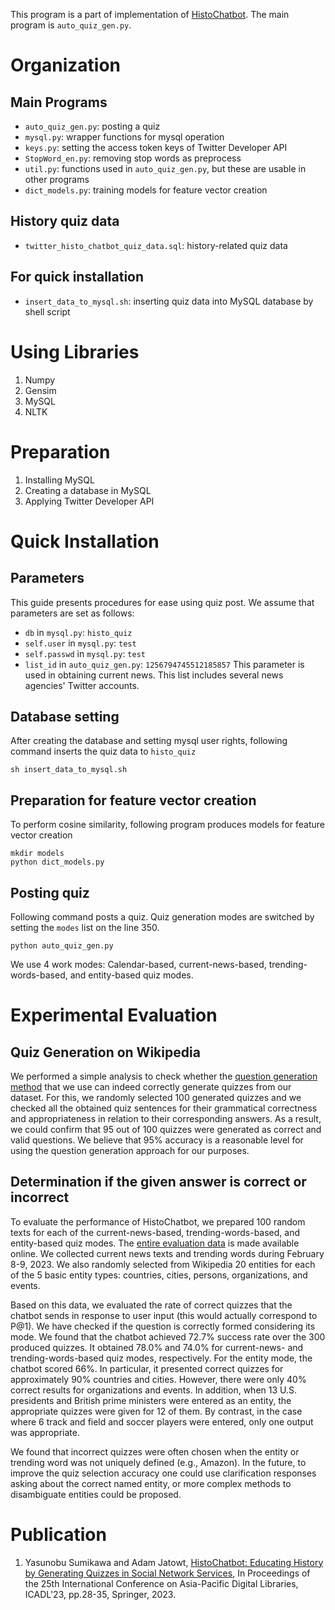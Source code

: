 This program is a part of implementation of [HistoChatbot](https://mobile.twitter.com/HistoChatbot). 
The main program is `auto_quiz_gen.py`.

# Organization
## Main Programs
* `auto_quiz_gen.py`: posting a quiz
* `mysql.py`: wrapper functions for mysql operation
* `keys.py`: setting the access token keys of Twitter Developer API
* `StopWord_en.py`: removing stop words as preprocess
* `util.py`: functions used in `auto_quiz_gen.py`, but these are usable in other programs
* `dict_models.py`: training models for feature vector creation


## History quiz data
* `twitter_histo_chatbot_quiz_data.sql`: history-related quiz data


## For quick installation
* `insert_data_to_mysql.sh`: inserting quiz data into MySQL database by shell script



# Using Libraries
1. Numpy
2. Gensim
3. MySQL
4. NLTK



# Preparation
1. Installing MySQL
2. Creating a database in MySQL
3. Applying Twitter Developer API



# Quick Installation
## Parameters
This guide presents procedures for ease using quiz post. We assume that parameters are set as follows:
* `db` in `mysql.py`: `histo_quiz`
* `self.user` in `mysql.py`: `test`
* `self.passwd` in `mysql.py`: `test`
* `list_id` in `auto_quiz_gen.py`: `1256794745512185857` This parameter is used in obtaining current news. This list includes several news agencies' Twitter accounts.


## Database setting
After creating the database and setting mysql user rights, following command inserts the quiz data to `histo_quiz`

```
sh insert_data_to_mysql.sh
```


## Preparation for feature vector creation
To perform cosine similarity, following program produces models for feature vector creation

```
mkdir models
python dict_models.py
```


## Posting quiz
Following command posts a quiz. Quiz generation modes are switched by setting the `modes` list on the line 350.
```
python auto_quiz_gen.py
```

We use 4 work modes: Calendar-based, current-news-based, trending-words-based, and entity-based quiz modes.

# Experimental Evaluation
## Quiz Generation on Wikipedia
We performed a simple analysis to check whether the [question generation method](https://aclanthology.org/D19-5821/) that we use can indeed correctly generate quizzes from our dataset. For this, we randomly selected 100 generated quizzes and we checked all the obtained quiz sentences for their grammatical correctness and appropriateness in relation to their corresponding answers. As a result, we could confirm that 95 out of 100 quizzes were generated as correct and valid questions. We believe that 95% accuracy is a reasonable level for using the question generation approach for our purposes.

## Determination if the given answer is correct or incorrect
To evaluate the performance of HistoChatbot, we prepared 100 random texts for each of the current-news-based, trending-words-based, and entity-based quiz modes. The [entire evaluation data](https://onl.bz/MKQJeWj) is made available online. We collected current news texts and trending words during February 8-9, 2023. We also randomly selected from Wikipedia 20 entities for each of the 5 basic entity types: countries, cities, persons, organizations, and events.

Based on this data, we evaluated the rate of correct quizzes that the chatbot sends in response to user input (this would actually correspond to P@1). We have checked if the question is correctly formed considering its mode. We found that the chatbot achieved 72.7% success rate over the 300 produced quizzes. It obtained 78.0% and 74.0% for current-news- and trending-words-based quiz modes, respectively. For the entity mode, the chatbot scored 66%. In particular, it presented correct quizzes for approximately 90% countries and cities. However, there were only 40\% correct results for organizations and events. In addition, when 13 U.S. presidents and British prime ministers were entered as an entity, the appropriate quizzes were given for 12 of them. By contrast, in the case where 6 track and field and soccer players were entered, only one output was appropriate.

We found that incorrect quizzes were often chosen when the entity or trending word was not uniquely defined (e.g., Amazon). In the future, to improve the quiz selection accuracy one could use clarification responses asking about the correct named entity, or more complex methods to disambiguate entities could be proposed. 

# Publication
1. Yasunobu Sumikawa and Adam Jatowt, [HistoChatbot: Educating History by Generating Quizzes in Social Network Services](https://sumilab.github.io/web/pdf/2023/icadl_2023.pdf), In Proceedings of the 25th International Conference on Asia-Pacific Digital Libraries, ICADL'23, pp.28-35, Springer, 2023.
